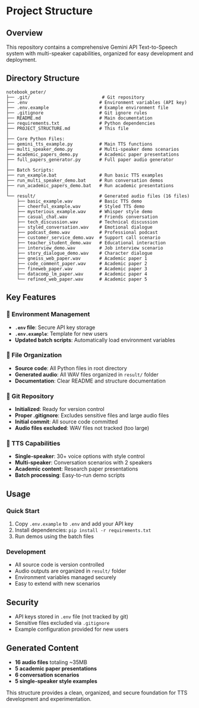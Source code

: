 # Project Structure

## Overview
This repository contains a comprehensive Gemini API Text-to-Speech system with multi-speaker capabilities, organized for easy development and deployment.

## Directory Structure

```
notebook_peter/
├── .git/                           # Git repository
├── .env                           # Environment variables (API key)
├── .env.example                   # Example environment file
├── .gitignore                     # Git ignore rules
├── README.md                      # Main documentation
├── requirements.txt               # Python dependencies
├── PROJECT_STRUCTURE.md           # This file
│
├── Core Python Files:
├── gemini_tts_example.py          # Main TTS functions
├── multi_speaker_demo.py          # Multi-speaker demo scenarios
├── academic_papers_demo.py        # Academic paper presentations
├── full_papers_generator.py       # Full paper audio generator
│
├── Batch Scripts:
├── run_example.bat                # Run basic TTS examples
├── run_multi_speaker_demo.bat     # Run conversation demos
├── run_academic_papers_demo.bat   # Run academic presentations
│
└── result/                        # Generated audio files (16 files)
    ├── basic_example.wav          # Basic TTS demo
    ├── cheerful_example.wav       # Styled TTS demo
    ├── mysterious_example.wav     # Whisper style demo
    ├── casual_chat.wav            # Friends conversation
    ├── tech_discussion.wav        # Technical discussion
    ├── styled_conversation.wav    # Emotional dialogue
    ├── podcast_demo.wav           # Professional podcast
    ├── customer_service_demo.wav  # Support call scenario
    ├── teacher_student_demo.wav   # Educational interaction
    ├── interview_demo.wav         # Job interview scenario
    ├── story_dialogue_demo.wav    # Character dialogue
    ├── gneiss_web_paper.wav       # Academic paper 1
    ├── code_comment_paper.wav     # Academic paper 2
    ├── fineweb_paper.wav          # Academic paper 3
    ├── datacomp_lm_paper.wav      # Academic paper 4
    └── refined_web_paper.wav      # Academic paper 5
```

## Key Features

### 🔧 Environment Management
- **`.env` file**: Secure API key storage
- **`.env.example`**: Template for new users
- **Updated batch scripts**: Automatically load environment variables

### 📁 File Organization
- **Source code**: All Python files in root directory
- **Generated audio**: All WAV files organized in `result/` folder
- **Documentation**: Clear README and structure documentation

### 🎯 Git Repository
- **Initialized**: Ready for version control
- **Proper .gitignore**: Excludes sensitive files and large audio files
- **Initial commit**: All source code committed
- **Audio files excluded**: WAV files not tracked (too large)

### 🎤 TTS Capabilities
- **Single-speaker**: 30+ voice options with style control
- **Multi-speaker**: Conversation scenarios with 2 speakers
- **Academic content**: Research paper presentations
- **Batch processing**: Easy-to-run demo scripts

## Usage

### Quick Start
1. Copy `.env.example` to `.env` and add your API key
2. Install dependencies: `pip install -r requirements.txt`
3. Run demos using the batch files

### Development
- All source code is version controlled
- Audio outputs are organized in `result/` folder
- Environment variables managed securely
- Easy to extend with new scenarios

## Security
- API keys stored in `.env` file (not tracked by git)
- Sensitive files excluded via `.gitignore`
- Example configuration provided for new users

## Generated Content
- **16 audio files** totaling ~35MB
- **5 academic paper presentations**
- **6 conversation scenarios**
- **5 single-speaker style examples**

This structure provides a clean, organized, and secure foundation for TTS development and experimentation. 